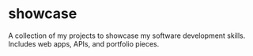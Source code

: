 # showcase
A collection of my projects to showcase my software development skills. Includes web apps, APIs, and portfolio pieces.
